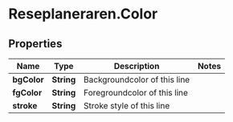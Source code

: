 # Reseplaneraren.Color

## Properties
Name | Type | Description | Notes
------------ | ------------- | ------------- | -------------
**bgColor** | **String** | Backgroundcolor of this line | 
**fgColor** | **String** | Foregroundcolor of this line | 
**stroke** | **String** | Stroke style of this line | 



